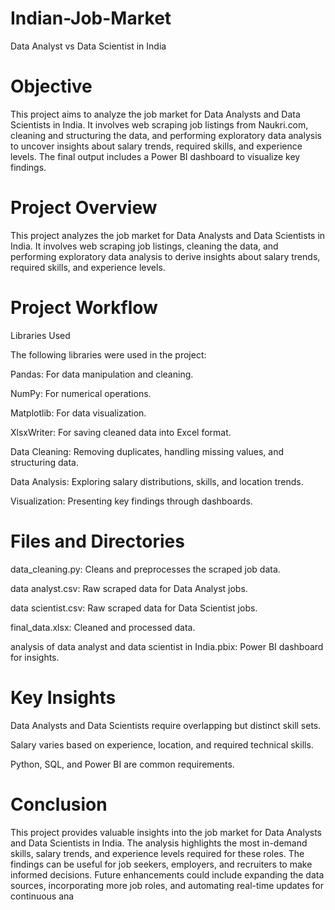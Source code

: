 # Indian-Job-Market
Data Analyst vs Data Scientist in India

# Objective

This project aims to analyze the job market for Data Analysts and Data Scientists in India. It involves web scraping job listings from Naukri.com, cleaning and structuring the data, and performing exploratory data analysis to uncover insights about salary trends, required skills, and experience levels. The final output includes a Power BI dashboard to visualize key findings.

# Project Overview

This project analyzes the job market for Data Analysts and Data Scientists in India. It involves web scraping job listings, cleaning the data, and performing exploratory data analysis to derive insights about salary trends, required skills, and experience levels.

# Project Workflow

Libraries Used

The following libraries were used in the project:

Pandas: For data manipulation and cleaning.

NumPy: For numerical operations.

Matplotlib: For data visualization.

XlsxWriter: For saving cleaned data into Excel format.

Data Cleaning: Removing duplicates, handling missing values, and structuring data.

Data Analysis: Exploring salary distributions, skills, and location trends.

Visualization: Presenting key findings through dashboards.

# Files and Directories

data_cleaning.py: Cleans and preprocesses the scraped job data.

data analyst.csv: Raw scraped data for Data Analyst jobs.

data scientist.csv: Raw scraped data for Data Scientist jobs.

final_data.xlsx: Cleaned and processed data.

analysis of data analyst and data scientist in India.pbix: Power BI dashboard for insights.

# Key Insights

Data Analysts and Data Scientists require overlapping but distinct skill sets.

Salary varies based on experience, location, and required technical skills.

Python, SQL, and Power BI are common requirements.

# Conclusion

This project provides valuable insights into the job market for Data Analysts and Data Scientists in India. The analysis highlights the most in-demand skills, salary trends, and experience levels required for these roles. The findings can be useful for job seekers, employers, and recruiters to make informed decisions. Future enhancements could include expanding the data sources, incorporating more job roles, and automating real-time updates for continuous ana
